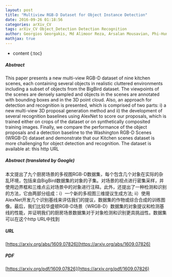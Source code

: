 ```yaml
---
layout: post
title: "Multiview RGB-D Dataset for Object Instance Detection"
date: 2016-09-26 01:18:56
categories: arXiv_CV
tags: arXiv_CV Object_Detection Detection Recognition
author: Georgios Georgakis, Md Alimoor Reza, Arsalan Mousavian, Phi-Hung Le, Jana Kosecka
mathjax: true
---
```


* content
{:toc}

##### Abstract
This paper presents a new multi-view RGB-D dataset of nine kitchen scenes, each containing several objects in realistic cluttered environments including a subset of objects from the BigBird dataset. The viewpoints of the scenes are densely sampled and objects in the scenes are annotated with bounding boxes and in the 3D point cloud. Also, an approach for detection and recognition is presented, which is comprised of two parts: i) a new multi-view 3D proposal generation method and ii) the development of several recognition baselines using AlexNet to score our proposals, which is trained either on crops of the dataset or on synthetically composited training images. Finally, we compare the performance of the object proposals and a detection baseline to the Washington RGB-D Scenes (WRGB-D) dataset and demonstrate that our Kitchen scenes dataset is more challenging for object detection and recognition. The dataset is available at: this http URL

##### Abstract (translated by Google)
本文提出了九个厨房场景的多视图RGB-D数据集，每个包含几个对象在实际的杂乱环境，包括来自BigBird数据集的对象的子集。对场景的视点进行密集采样，并使用边界框和三维点云对场景中的对象进行注释。此外，还提出了一种检测和识别的方法，它由两部分组成：i）一个新的多视图三维提议生成方法; ii）使用AlexNet开发几个识别基线来评估我们的提议，数据集的作物或综合合成的训练图像。最后，我们比较华盛顿RGB-D场景（WRGB-D）数据集的对象提议和检测基线的性能，并证明我们的厨房场景数据集对于对象检测和识别更具挑战性。数据集可以在这个http URL中找到

##### URL
[https://arxiv.org/abs/1609.07826](https://arxiv.org/abs/1609.07826)

##### PDF
[https://arxiv.org/pdf/1609.07826](https://arxiv.org/pdf/1609.07826)

